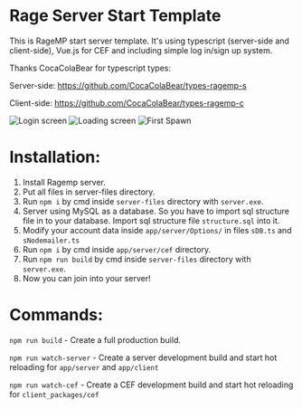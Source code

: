 # Rage Server Start Template
This is RageMP start server template. It's using typescript (server-side and client-side), Vue.js for CEF and including simple log in/sign up system.


Thanks CocaColaBear for typescript types:

Server-side: https://github.com/CocaColaBear/types-ragemp-s

Client-side: https://github.com/CocaColaBear/types-ragemp-c



![Login screen](https://i.imgur.com/8TLX5O1.jpg)
![Loading screen](https://i.imgur.com/GuQMeYt.jpg)
![First Spawn](https://i.imgur.com/7l4KY5T.jpg)


# Installation:
1. Install Ragemp server.
2. Put all files in server-files directory.
3. Run `npm i` by cmd inside `server-files` directory with `server.exe`.
4. Server using MySQL as a database. So you have to import sql structure file in to your database. Import sql structure file `structure.sql` into it.      
5. Modify your account data inside `app/server/Options/` in files `sDB.ts` and `sNodemailer.ts`
6. Run `npm i` by cmd inside `app/server/cef` directory.
7. Run `npm run build` by cmd inside `server-files` directory with `server.exe`.
8. Now you can join into your server!


# Commands:

`npm run build` - Create a full production build.

`npm run watch-server` - Create a server development build and start hot reloading for `app/server` and `app/client`

`npm run watch-cef` - Create a CEF development build and start hot reloading for `client_packages/cef`
